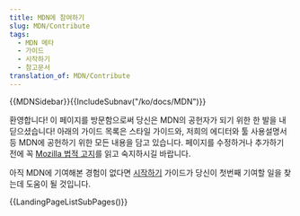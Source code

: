 ```yaml
---
title: MDN에 참여하기
slug: MDN/Contribute
tags:
  - MDN 메타
  - 가이드
  - 시작하기
  - 참고문서
translation_of: MDN/Contribute
---
```

{{MDNSidebar}}{{IncludeSubnav("/ko/docs/MDN")}}

환영합니다! 이 페이지를 방문함으로써 당신은 MDN의 공헌자가 되기 위한 한 발을 내딛으셨습니다! 아래의 가이드 목록은 스타일 가이드와, 저희의 에디터와 툴 사용설명서 등 MDN에 공헌하기 위한 모든 내용을 담고 있습니다. 페이지를 수정하거나 추가하기 전에 꼭 [Mozilla 법적 고지](https://www.mozilla.org/en-US/about/legal/terms/mozilla/)를 읽고 숙지하시길 바랍니다.

아직 MDN에 기여해본 경험이 없다면 [시작하기](/ko/docs/MDN/Getting_started) 가이드가 당신이 첫번째 기여할 일을 찾는데 도움이 될 것입니다.

{{LandingPageListSubPages()}}
